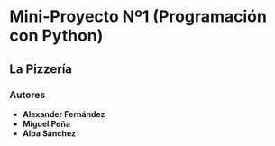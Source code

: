 # Mini-Proyecto Nº1 (Programación con Python)

## La Pizzería

### Autores
+ **Alexander Fernández**
+ **Miguel Peña**
+ **Alba Sánchez**

